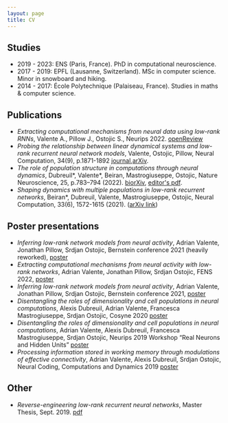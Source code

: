 ```yaml
---
layout: page
title: CV
---
```


## Studies
- 2019 - 2023: ENS (Paris, France). PhD in computational neuroscience.
- 2017 - 2019: EPFL (Lausanne, Switzerland). MSc in computer science. Minor in snowboard and hiking.
- 2014 - 2017: École Polytechnique (Palaiseau, France). Studies in maths & computer science.


## Publications
- *Extracting computational mechanisms from neural data using low-rank RNNs*, Valente A., Pillow J., Ostojic S., Neurips 2022. [openReview](https://openreview.net/forum?id=M12autRxeeS)
- *Probing the relationship between linear dynamical systems and low-rank recurrent neural network models*, Valente, Ostojic, Pillow, Neural Computation, 34(9), p.1871-1892 [journal](https://direct.mit.edu/neco/article/34/9/1871/112382/Probing-the-Relationship-Between-Latent-Linear),[arXiv](https://arxiv.org/abs/2110.09804).
- *The role of population structure in computations through neural dynamics*, Dubreuil\*, Valente\*, Beiran, Mastrogiuseppe, Ostojic, Nature Neuroscience, 25, p.783–794 (2022).  [biorXiv](https://www.biorxiv.org/content/10.1101/2020.07.03.185942v2), [editor's pdf](https://rdcu.be/cO4ru).
- *Shaping dynamics with multiple populations in low-rank recurrent networks*, Beiran\*, Dubreuil, Valente, Mastrogiuseppe, Ostojic, Neural Computation, 33(6), 1572-1615 (2021). ([arXiv link](https://arxiv.org/abs/2007.02062))

## Poster presentations
- *Inferring low-rank network models from neural activity*, Adrian Valente, Jonathan Pillow, Srdjan Ostojic, Bernstein conference 2021 (heavily reworked), [poster]({{site.url}}/assets/pdfs/poster_bernstein22.pdf)
- *Extracting computational mechanisms from neural activity with low-rank networks*, Adrian Valente, Jonathan Pillow, Srdjan Ostojic, FENS 2022, [poster]({{site.url}}/assets/pdfs/poster_fens22.pdf)
- *Inferring low-rank network models from neural activity*, Adrian Valente, Jonathan Pillow, Srdjan Ostojic, Bernstein conference 2021, [poster]({{site.url}}/assets/pdfs/poster_bernstein21.pdf)
- *Disentangling the roles of dimensionality and cell populations in neural computations*, Alexis Dubreuil, Adrian Valente, Francesca Mastrogiuseppe, Srdjan Ostojic, Cosyne 2020 [poster]({{site.url}}/assets/pdfs/poster_cosyne20.pdf)
- *Disentangling the roles of dimensionality and cell populations in neural computations*, Adrian Valente, Alexis Dubreuil, Francesca Mastrogiuseppe, Srdjan Ostojic, Neurips 2019 Workshop “Real Neurons and Hidden Units” [poster]({{site.url}}/assets/pdfs/poster_neurips19.pdf)
- *Processing information stored in working memory through modulations of effective connectivity*, Adrian Valente, Alexis Dubreuil, Srdjan Ostojic, Neural Coding, Computations and Dynamics 2019 [poster]({{site.url}}/assets/pdfs/poster_nccd19.pdf)


## Other
- *Reverse-engineering low-rank recurrent neural networks*, Master Thesis, Sept. 2019. [pdf]({{site.url}}/assets/pdfs/report.pdf)
